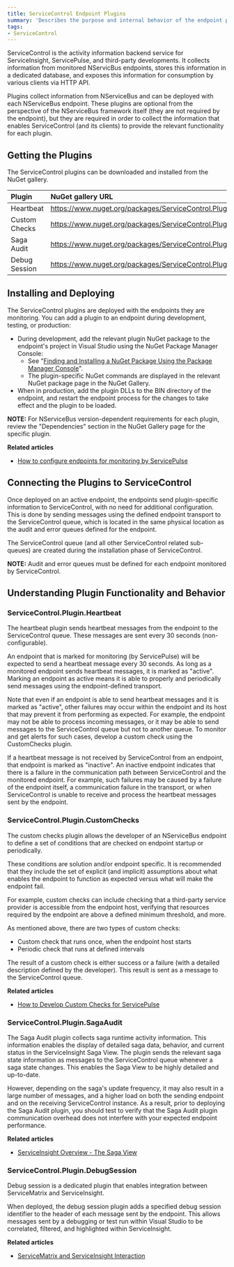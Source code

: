```yaml
---
title: ServiceControl Endpoint Plugins
summary: 'Describes the purpose and internal behavior of the endpoint plugins used by ServiceControl.'
tags:
- ServiceControl 
---
```


ServiceControl is the activity information backend service for ServiceInsight, ServicePulse, and third-party developments. It collects information from monitored NServicBus endpoints, stores this information in a dedicated database, and exposes this information for consumption by various clients via HTTP API.

Plugins collect information from NServiceBus and can be deployed with each NServiceBus endpoint. 
These plugins are optional from the perspective of the NServiceBus framework itself (they are not required by the endpoint), but they are required in order to collect the information that enables ServiceControl (and its clients) to provide the relevant functionality for each plugin.


## Getting the Plugins

The ServiceControl plugins can be downloaded and installed from the NuGet gallery. 

| **Plugin** | **NuGet gallery URL** | 
|:----- |:----- |
|Heartbeat|https://www.nuget.org/packages/ServiceControl.Plugin.Heartbeat|
|Custom Checks|https://www.nuget.org/packages/ServiceControl.Plugin.CustomChecks|
|Saga Audit|https://www.nuget.org/packages/ServiceControl.Plugin.SagaAudit|
|Debug Session|https://www.nuget.org/packages/ServiceControl.Plugin.DebugSession|


## Installing and Deploying

The ServiceControl plugins are deployed with the endpoints they are monitoring. You can add a plugin to an endpoint during development, testing, or production: 
 
* During development, add the relevant plugin NuGet package to the endpoint's project in Visual Studio using the NuGet Package Manager Console:
   * See "[Finding and Installing a NuGet Package Using the Package Manager Console](https://docs.nuget.org/docs/start-here/using-the-package-manager-console)".
   * The plugin-specific NuGet commands are displayed in the relevant NuGet package page in the NuGet Gallery.    
* When in production, add the plugin DLLs to the BIN directory of the endpoint, and restart the endpoint process for the changes to take effect and the plugin to be loaded.   

**NOTE:** For NServiceBus version-dependent requirements for each plugin, review the "Dependencies" section in the NuGet Gallery page for the specific plugin.  


**Related articles**

- [How to configure endpoints for monitoring by ServicePulse](http://docs.particular.net/ServicePulse/how-to-configure-endpoints-for-monitoring)

## Connecting the Plugins to ServiceControl

Once deployed on an active endpoint, the endpoints send plugin-specific information to ServiceControl, with no need for additional configuration. This is done by sending messages using the defined endpoint transport to the ServiceControl queue, which is located in the same physical location as the audit and error queues defined for the endpoint.

The ServiceControl queue (and all other ServiceControl related sub-queues) are created during the installation phase of ServiceControl.  

**NOTE:** Audit and error queues must be defined for each endpoint monitored by ServiceControl.


## Understanding Plugin Functionality and Behavior

### ServiceControl.Plugin.Heartbeat

The heartbeat plugin sends heartbeat messages from the endpoint to the ServiceControl queue. These messages are sent every 30 seconds (non-configurable).

An endpoint that is marked for monitoring (by ServicePulse) will be expected to send a heartbeat message every 30 seconds. As long as a monitored endpoint sends heartbeat messages, it is marked as "active". Marking an endpoint as active means it is able to properly and periodically send messages using the endpoint-defined transport. 

Note that even if an endpoint is able to send heartbeat messages and it is marked as "active", other failures may occur within the endpoint and its host that may prevent it from performing as expected. For example, the endpoint may not be able to process incoming messages, or it may be able to send messages to the ServiceControl queue but not to another queue. To monitor and get alerts for such cases, develop a custom check using the CustomChecks plugin.    

If a heartbeat message is not received by ServiceControl from an endpoint, that endpoint is marked as "inactive". 
An inactive endpoint indicates that there is a failure in the communication path between ServiceControl and the monitored endpoint. For example, such failures may be caused by a failure of the endpoint itself, a communication failure in the transport, or when ServiceControl is unable to receive and process the heartbeat messages sent by the endpoint.

### ServiceControl.Plugin.CustomChecks

The custom checks plugin allows the developer of an NServiceBus endpoint to define a set of conditions that are checked on endpoint startup or periodically.

These conditions are solution and/or endpoint specific. It is recommended that they include the set of explicit (and implicit) assumptions about what enables the endpoint to function as expected versus what will make the endpoint fail.

For example, custom checks can include checking that a third-party service provider is accessible from the endpoint host, verifying that resources required by the endpoint are above a defined minimum threshold, and more.

As mentioned above, there are two types of custom checks:

* Custom check that runs once, when the endpoint host starts
* Periodic check that runs at defined intervals
 
The result of a custom check is either success or a failure (with a detailed description defined by the developer). This result is sent as a message to the ServiceControl queue.   

**Related articles**

- [How to Develop Custom Checks for ServicePulse](http://docs.particular.net/ServicePulse/how-to-develop-custom-checks)

### ServiceControl.Plugin.SagaAudit

The Saga Audit plugin collects saga runtime activity information. This information enables the display of detailed saga data, behavior, and current status in the ServiceInsight Saga View. The plugin sends the relevant saga state information as messages to the ServiceControl queue whenever a saga state changes. This enables the Saga View to be highly detailed and up-to-date.

However, depending on the saga's update frequency, it may also result in a large number of messages, and a higher load on both the sending endpoint and on the receiving ServiceControl instance. As a result, prior to deploying the Saga Audit plugin, you should test to verify that the Saga Audit plugin communication overhead does not interfere with your expected endpoint performance.   


**Related articles**

* [ServiceInsight Overview - The Saga View](http://docs.particular.net/ServiceInsight/getting-started-overview#the-saga-view)

### ServiceControl.Plugin.DebugSession

Debug session is a dedicated plugin that enables integration between ServiceMatrix and ServiceInsight.

When deployed, the debug session plugin adds a specified debug session identifier to the header of each message sent by the endpoint. This allows messages sent by a debugging or test run within Visual Studio to be correlated, filtered, and highlighted within ServiceInsight.

**Related articles**

* [ServiceMatrix and ServiceInsight Interaction](http://docs.particular.net/ServiceMatrix/servicematrix-serviceinsight)
  
